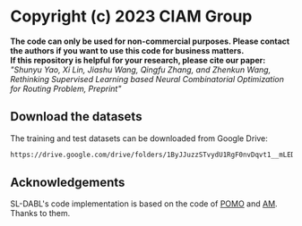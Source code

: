# Copyright (c) 2023 CIAM Group
**The code can only be used for non-commercial purposes. Please contact the authors if you want to use this code for business matters.**  
**If this repository is helpful for your research, please cite our paper:<br />**
*"Shunyu Yao, Xi Lin, Jiashu Wang, Qingfu Zhang, and Zhenkun Wang, Rethinking Supervised Learning based Neural Combinatorial Optimization for Routing Problem, Preprint" <br />*

## Download the datasets
The training and test datasets can be downloaded from Google Drive:
```bash
https://drive.google.com/drive/folders/1ByJJuzzSTvydU1RgF0nvDqvt1__mLEDt
```

## Acknowledgements
SL-DABL's code implementation is based on the code of [POMO](https://github.com/yd-kwon/POMO/tree/master/NEW_py_ver) and [AM](https://github.com/wouterkool/attention-learn-to-route/tree/master).
Thanks to them.
